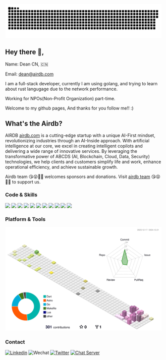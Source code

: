 <div align="center">
  <img src="https://raw.githubusercontent.com/Achuan-2/Achuan-2/main/assets/github-contribution-grid-snake.svg" >
</div>


## Hey there 👋,

Name: Dean CN, 🇨🇳

Email: dean@airdb.com


I am a full-stack developer, currently I am using golang,  and trying to learn about rust langugage due to the network performance.

Working for NPOs(Non-Profit Organization) part-time.

Welcome to my github pages, And thanks for you follow me!! :)




## What's the Airdb?

AIRDB [airdb.com](https://airdb.com) is a cutting-edge startup with a unique AI-First mindset, revolutionizing industries through an AI-Inside approach. 
With artificial intelligence at our core, we excel in creating intelligent copilots and delivering a wide range of innovative services. 
By leveraging the transformative power of ABCDS (AI, Blockchain, Cloud, Data, Security) technologies, we help clients and customers simplify life and work, enhance operational efficiency, and achieve sustainable growth.


Airdb team 😘😝💝🎀 welcomes sponsors and donations. Visit [airdb team](https://github.com/sponsors/airdb) 😘😝💝🎀 to support us.

### Code & Skills

[![](https://img.shields.io/badge/-Linux-Fcc624?style=flat-square&logo=linux&logoColor=ffffff)](https://www.linux.org/)
[![](https://img.shields.io/badge/-Kubernetes-326CE5?style=flat-square&logo=kubernetes&logoColor=ffffff)](https://kubernetes.io/)
[![](https://img.shields.io/badge/-Docker-2496ED?style=flat-square&logo=docker&logoColor=ffffff)](https://www.docker.com/)
[![](https://img.shields.io/badge/-Prometheus-E6522C?style=flat-square&logo=prometheus&logoColor=ffffff)](https://prometheus.io/)
[![](https://img.shields.io/badge/-Grafana-F46800?style=flat-square&logo=grafana&logoColor=ffffff)](https://grafana.com/)
[![](https://img.shields.io/badge/-Nginx-269539?style=flat-square&logo=nginx&logoColor=ffffff)](https://nginx.org/)
[![](https://img.shields.io/badge/-GitHub%20Actions-2088FF?style=flat-square&logo=github-actions&logoColor=ffffff)](https://github.com/features/actions)
[![](https://img.shields.io/badge/-Ceph-EF5C55?style=flat-square&logo=ceph&logoColor=ffffff)](https://ceph.io/)
[![](https://img.shields.io/badge/-Markdown-black?style=flat-square&logo=markdown&logoColor=ffffff)](https://www.markdownguide.org/)
[![](https://img.shields.io/badge/-PostgresSQL-4169E1?style=flat-square&logo=postgresql&logoColor=ffffff)](https://www.postgresql.org/)
[![](https://img.shields.io/badge/-Golang-00ADD8?style=flat-square&logo=go&logoColor=ffffff)](https://golang.org/)



### Platform & Tools

![](./profile-3d-contrib/profile-south-season-animate.svg)
<!--
[![](https://img.shields.io/badge/mac%20os-292e33?style=for-the-badge&logo=apple&logoColor=ffffff)](https://www.apple.com/macos/big-sur/)
[![Linux](https://img.shields.io/badge/Linux-1793D1?logo=linux&logoColor=fff&style=for-the-badge)](https://github.com/torvalds/linux)
[![](https://img.shields.io/badge/VSCode-007ACC?style=for-the-badge&logo=visual-studio-code&logoColor=ffffff)](https://code.visualstudio.com/)
[![](https://img.shields.io/badge/ChatGPT-007ACC?style=for-the-badge&logo=openai&logoColor=ffffff)](https://chat.openai.com/)
-->



### Contact
[![Linkedin](https://img.shields.io/badge/-LinkedIn-blue?style=flat&logo=Linkedin&logoColor=white)](https://www.linkedin.com/in/deancn/)
![Wechat](https://img.shields.io/badge/-xairdb-green?style=flat&logo=Wechat&logoColor=white)
[![Twitter](https://img.shields.io/badge/-Twitter-blue?style=flat&logo=Twitter&logoColor=white)](https://twitter.com/xairdb)
[![Chat Server](https://img.shields.io/discord/1068358113180262501?label=Discord&logo=discord)](https://discord.com/invite/Mp4xttEqnF)
